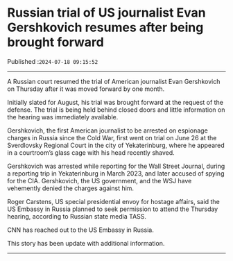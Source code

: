 # Russian trial of US journalist Evan Gershkovich resumes after being brought forward

Published :`2024-07-18 09:15:52`

---

A Russian court resumed the trial of American journalist Evan Gershkovich on Thursday after it was moved forward by one month.

Initially slated for August, his trial was brought forward at the request of the defense. The trial is being held behind closed doors and little information on the hearing was immediately available.

Gershkovich, the first American journalist to be arrested on espionage charges in Russia since the Cold War, first went on trial on June 26 at the Sverdlovsky Regional Court in the city of Yekaterinburg, where he appeared in a courtroom’s glass cage with his head recently shaved.

Gershkovich was arrested while reporting for the Wall Street Journal, during a reporting trip in Yekaterinburg in March 2023, and later accused of spying for the CIA. Gershkovich, the US government, and the WSJ have vehemently denied the charges against him.

Roger Carstens, US special presidential envoy for hostage affairs, said the US Embassy in Russia planned to seek permission to attend the Thursday hearing, according to Russian state media TASS.

CNN has reached out to the US Embassy in Russia.

This story has been update with additional information.

---

